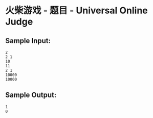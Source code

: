 # 火柴游戏 - 题目 - Universal Online Judge


## Sample Input: 
```
2
2 1
10
11
2 1
10000
10000

```

## Sample Output: 
```
1
0

```
